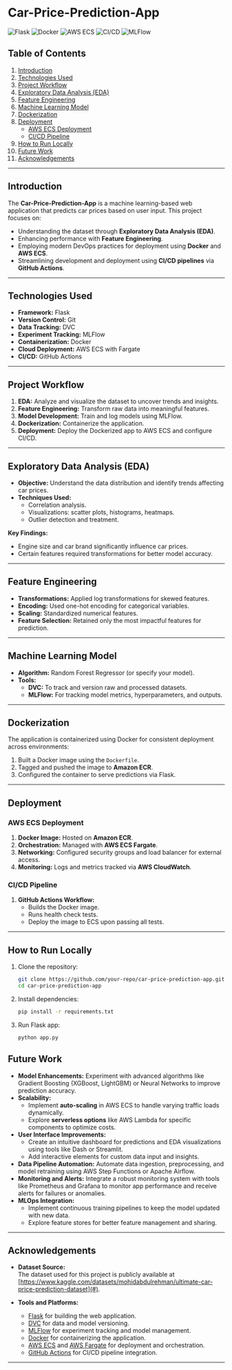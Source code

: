 # Car-Price-Prediction-App

![Flask](https://img.shields.io/badge/Framework-Flask-blue)
![Docker](https://img.shields.io/badge/Containerization-Docker-blue)
![AWS ECS](https://img.shields.io/badge/Deployment-AWS--ECS-orange)
![CI/CD](https://img.shields.io/badge/CI/CD-GitHub--Actions-green)
![MLFlow](https://img.shields.io/badge/Experiment%20Tracking-MLFlow-blue)

## Table of Contents
1. [Introduction](#introduction)
2. [Technologies Used](#technologies-used)
3. [Project Workflow](#project-workflow)
4. [Exploratory Data Analysis (EDA)](#exploratory-data-analysis-eda)
5. [Feature Engineering](#feature-engineering)
6. [Machine Learning Model](#machine-learning-model)
7. [Dockerization](#dockerization)
8. [Deployment](#deployment)
   - [AWS ECS Deployment](#aws-ecs-deployment)
   - [CI/CD Pipeline](#cicd-pipeline)
9. [How to Run Locally](#how-to-run-locally)
10. [Future Work](#future-work)
11. [Acknowledgements](#acknowledgements)

---

## Introduction

The **Car-Price-Prediction-App** is a machine learning-based web application that predicts car prices based on user input. This project focuses on:
- Understanding the dataset through **Exploratory Data Analysis (EDA)**.
- Enhancing performance with **Feature Engineering**.
- Employing modern DevOps practices for deployment using **Docker** and **AWS ECS**.
- Streamlining development and deployment using **CI/CD pipelines** via **GitHub Actions**.

---

## Technologies Used

- **Framework:** Flask
- **Version Control:** Git
- **Data Tracking:** DVC
- **Experiment Tracking:** MLFlow
- **Containerization:** Docker
- **Cloud Deployment:** AWS ECS with Fargate
- **CI/CD:** GitHub Actions

---

## Project Workflow

1. **EDA:** Analyze and visualize the dataset to uncover trends and insights.
2. **Feature Engineering:** Transform raw data into meaningful features.
3. **Model Development:** Train and log models using MLFlow.
4. **Dockerization:** Containerize the application.
5. **Deployment:** Deploy the Dockerized app to AWS ECS and configure CI/CD.

---

## Exploratory Data Analysis (EDA)

- **Objective:** Understand the data distribution and identify trends affecting car prices.
- **Techniques Used:**
  - Correlation analysis.
  - Visualizations: scatter plots, histograms, heatmaps.
  - Outlier detection and treatment.

**Key Findings:**
- Engine size and car brand significantly influence car prices.
- Certain features required transformations for better model accuracy.

---

## Feature Engineering

- **Transformations:** Applied log transformations for skewed features.
- **Encoding:** Used one-hot encoding for categorical variables.
- **Scaling:** Standardized numerical features.
- **Feature Selection:** Retained only the most impactful features for prediction.

---

## Machine Learning Model

- **Algorithm:** Random Forest Regressor (or specify your model).
- **Tools:**
  - **DVC:** To track and version raw and processed datasets.
  - **MLFlow:** For tracking model metrics, hyperparameters, and outputs.

---

## Dockerization

The application is containerized using Docker for consistent deployment across environments:
1. Built a Docker image using the `Dockerfile`.
2. Tagged and pushed the image to **Amazon ECR**.
3. Configured the container to serve predictions via Flask.

---

## Deployment

### AWS ECS Deployment

1. **Docker Image:** Hosted on **Amazon ECR**.
2. **Orchestration:** Managed with **AWS ECS Fargate**.
3. **Networking:** Configured security groups and load balancer for external access.
4. **Monitoring:** Logs and metrics tracked via **AWS CloudWatch**.

### CI/CD Pipeline

1. **GitHub Actions Workflow:**
   - Builds the Docker image.
   - Runs health check tests.
   - Deploy the image to ECS upon passing all tests.

---

## How to Run Locally

1. Clone the repository:
   ```bash
   git clone https://github.com/your-repo/car-price-prediction-app.git
   cd car-price-prediction-app
   ```
2. Install dependencies:
   ```bash
   pip install -r requirements.txt
3. Run Flask app:
   ```bash
   python app.py

## Future Work

- **Model Enhancements:** Experiment with advanced algorithms like Gradient Boosting (XGBoost, LightGBM) or Neural Networks to improve prediction accuracy.
- **Scalability:** 
  - Implement **auto-scaling** in AWS ECS to handle varying traffic loads dynamically.
  - Explore **serverless options** like AWS Lambda for specific components to optimize costs.
- **User Interface Improvements:** 
  - Create an intuitive dashboard for predictions and EDA visualizations using tools like Dash or Streamlit.
  - Add interactive elements for custom data input and insights.
- **Data Pipeline Automation:** Automate data ingestion, preprocessing, and model retraining using AWS Step Functions or Apache Airflow.
- **Monitoring and Alerts:** Integrate a robust monitoring system with tools like Prometheus and Grafana to monitor app performance and receive alerts for failures or anomalies.
- **MLOps Integration:**
  - Implement continuous training pipelines to keep the model updated with new data.
  - Explore feature stores for better feature management and sharing.

---

## Acknowledgements

- **Dataset Source:**  
  The dataset used for this project is publicly available at [https://www.kaggle.com/datasets/mohidabdulrehman/ultimate-car-price-prediction-dataset](#).  

- **Tools and Platforms:**  
  - [Flask](https://flask.palletsprojects.com/) for building the web application.
  - [DVC](https://dvc.org/) for data and model versioning.
  - [MLFlow](https://mlflow.org/) for experiment tracking and model management.
  - [Docker](https://www.docker.com/) for containerizing the application.
  - [AWS ECS](https://aws.amazon.com/ecs/) and [AWS Fargate](https://aws.amazon.com/fargate/) for deployment and orchestration.
  - [GitHub Actions](https://github.com/features/actions) for CI/CD pipeline integration.
---

